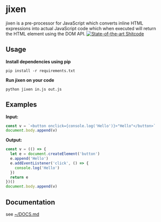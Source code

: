 # jixen
jixen is a pre-processor for JavaScript which converts inline HTML expressions into 
actual JavaScript code which when executed will return the HTML element using the DOM 
API.
[![State-of-the-art Shitcode](https://img.shields.io/static/v1?label=State-of-the-art&message=Shitcode&color=7B5804)](https://github.com/trekhleb/state-of-the-art-shitcode)

## Usage
**Install dependencies using pip**

`pip install -r requirements.txt`

**Run jixen on your code**

`python jixen in.js out.js`

## Examples

**Input:**
```js
const v = `<button onclick={console.log('Hello')}>"Hello"</button>`
document.body.append(v)
```

**Output:**
```js
const v = (() => {
  let e = document.createElement('button')
  e.append('Hello')
  e.addEventListener('click', () => {
    console.log('Hello')
  })
  return e
})()
document.body.append(v)
```

## Documentation
see [~/DOCS.md](DOCS.md)
